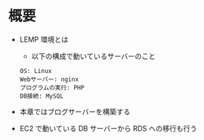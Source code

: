 # 概要

- LEMP 環境とは

  - 以下の構成で動いているサーバーのこと

  ```
  OS: Linux
  Webサーバー: nginx
  プログラムの実行: PHP
  DB接続: MySQL
  ```

- 本章ではブログサーバーを構築する
- EC2 で動いている DB サーバーから RDS への移行も行う
